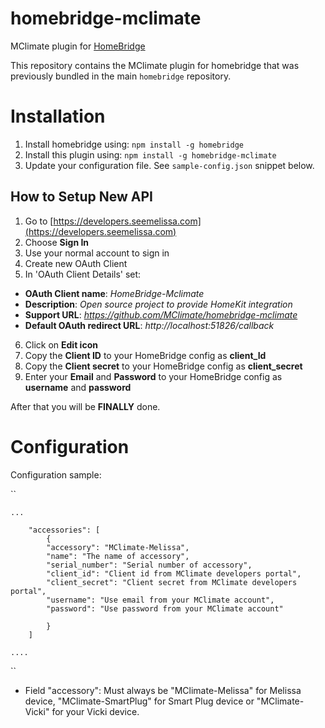 # homebridge-mclimate

MClimate plugin for [HomeBridge](https://github.com/nfarina/homebridge)

This repository contains the MClimate plugin for homebridge that was previously bundled in the main `homebridge` repository.

# Installation

1. Install homebridge using: `npm install -g homebridge`
2. Install this plugin using: `npm install -g homebridge-mclimate`
3. Update your configuration file. See `sample-config.json` snippet below.



## How to Setup New API

1. Go to [https://developers.seemelissa.com](https://developers.seemelissa.com)
2. Choose **Sign In**
3. Use your normal account to sign in
4. Create new OAuth Client
5. In 'OAuth Client Details' set:
* **OAuth Client name**: _HomeBridge-Mclimate_
* **Description**: _Open source project to provide HomeKit integration_
* **Support URL**: _https://github.com/MClimate/homebridge-mclimate_
* **Default OAuth redirect URL**:  _http://localhost:51826/callback_

6. Click on **Edit icon**
7. Copy the **Client ID** to your HomeBridge config as **client_Id** 
8. Copy the **Client secret** to your HomeBridge config as **client_secret**
9. Enter your **Email** and **Password** to your HomeBridge config as **username** and **password**

After that you will be **FINALLY** done. 

# Configuration

Configuration sample:

``         
        
    ...
        
        "accessories": [
            {
            "accessory": "MClimate-Melissa",
            "name": "The name of accessory",
            "serial_number": "Serial number of accessory",
            "client_id": "Client id from MClimate developers portal",
            "client_secret": "Client secret from MClimate developers portal",
            "username": "Use email from your MClimate account",
            "password": "Use password from your MClimate account"

            }
        ]

    ....
``



*  Field "accessory": Must always be "MClimate-Melissa" for Melissa device, "MClimate-SmartPlug" for Smart Plug device or "MClimate-Vicki" for your Vicki device.

